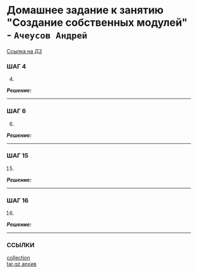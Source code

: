# Домашнее задание к занятию  "Создание собственных модулей" - `Ачеусов Андрей`

[Ссылка на ДЗ](https://github.com/netology-code/mnt-homeworks/tree/MNT-video/08-ansible-06-module)

### ШАГ 4

4. 

***Решение:***  


---

### ШАГ 6

6. 

***Решение:***  
 


---

### ШАГ 15

15. 

***Решение:***  
 


---

### ШАГ 16

16. 

***Решение:***  
 


---


### ССЫЛКИ

[collection]()  
[tar.gz архив]()
